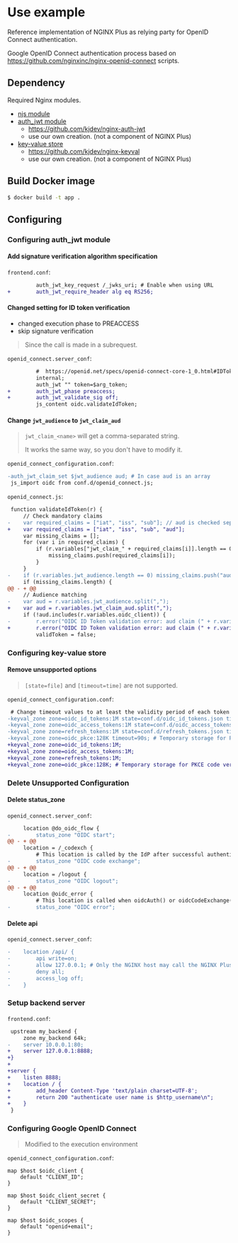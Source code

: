 Use example
===========

Reference implementation of NGINX Plus as relying party for
OpenID Connect authentication.

Google OpenID Connect authentication process based on
https://github.com/nginxinc/nginx-openid-connect scripts.

Dependency
----------

Required Nginx modules.

- [njs module](https://nginx.org/en/docs/njs/)
- [auth_jwt module](https://github.com/kjdev/nginx-auth-jwt)
  - https://github.com/kjdev/nginx-auth-jwt
  - use our own creation. (not a component of NGINX Plus)
- [key-value store](https://github.com/kjdev/nginx-keyval)
  - https://github.com/kjdev/nginx-keyval
  - use our own creation. (not a component of NGINX Plus)

Build Docker image
------------------

``` sh
$ docker build -t app .
```

Configuring
-----------

### Configuring auth_jwt module

#### Add signature verification algorithm specification

`frontend.conf`:

``` diff
         auth_jwt_key_request /_jwks_uri; # Enable when using URL
+        auth_jwt_require_header alg eq RS256;
```

#### Changed setting for ID token verification

- changed execution phase to PREACCESS
- skip signature verification

> Since the call is made in a subrequest.

`openid_connect.server_conf`:

``` diff
         #  https://openid.net/specs/openid-connect-core-1_0.html#IDTokenValidation
         internal;
         auth_jwt "" token=$arg_token;
+        auth_jwt_phase preaccess;
+        auth_jwt_validate_sig off;
         js_content oidc.validateIdToken;
```

#### Change `jwt_audience` to `jwt_claim_aud`

> `jwt_claim_<name>` will get a comma-separated string.
>
> It works the same way, so you don't have to modify it.

`openid_connect_configuration.conf`:

``` diff
-auth_jwt_claim_set $jwt_audience aud; # In case aud is an array
 js_import oidc from conf.d/openid_connect.js;
```

`openid_connect.js`:

``` diff
 function validateIdToken(r) {
     // Check mandatory claims
-    var required_claims = ["iat", "iss", "sub"]; // aud is checked separately
+    var required_claims = ["iat", "iss", "sub", "aud"];
     var missing_claims = [];
     for (var i in required_claims) {
         if (r.variables["jwt_claim_" + required_claims[i]].length == 0 ) {
             missing_claims.push(required_claims[i]);
         }
     }
-    if (r.variables.jwt_audience.length == 0) missing_claims.push("aud");
     if (missing_claims.length) {
@@ - + @@
     // Audience matching
-    var aud = r.variables.jwt_audience.split(",");
+    var aud = r.variables.jwt_claim_aud.split(",");
     if (!aud.includes(r.variables.oidc_client)) {
-        r.error("OIDC ID Token validation error: aud claim (" + r.variables.jwt_audience + ") does not include configured $oidc_client (" + r.variables.oidc_client + ")");
+        r.error("OIDC ID Token validation error: aud claim (" + r.variables.jwt_claim_aud + ") does not include configured $oidc_client (" + r.variables.oidc_client + ")");
         validToken = false;
```

### Configuring key-value store

#### Remove unsupported options

> `[state=file]` and `[timeout=time]` are not supported.

`openid_connect_configuration.conf`:

``` diff
 # Change timeout values to at least the validity period of each token type
-keyval_zone zone=oidc_id_tokens:1M state=conf.d/oidc_id_tokens.json timeout=1h;
-keyval_zone zone=oidc_access_tokens:1M state=conf.d/oidc_access_tokens.json timeout=1h;
-keyval_zone zone=refresh_tokens:1M state=conf.d/refresh_tokens.json timeout=8h;
-keyval_zone zone=oidc_pkce:128K timeout=90s; # Temporary storage for PKCE code verifier.
+keyval_zone zone=oidc_id_tokens:1M;
+keyval_zone zone=oidc_access_tokens:1M;
+keyval_zone zone=refresh_tokens:1M;
+keyval_zone zone=oidc_pkce:128K; # Temporary storage for PKCE code verifier.
```

### Delete Unsupported Configuration

#### Delete status_zone

`openid_connect.server_conf`:

``` diff
     location @do_oidc_flow {
-        status_zone "OIDC start";
@@ - + @@
     location = /_codexch {
         # This location is called by the IdP after successful authentication
-        status_zone "OIDC code exchange";
@@ - + @@
     location = /logout {
-        status_zone "OIDC logout";
@@ - + @@
     location @oidc_error {
         # This location is called when oidcAuth() or oidcCodeExchange() returns an error
-        status_zone "OIDC error";
```

#### Delete api

`openid_connect.server_conf`:

``` diff
-    location /api/ {
-        api write=on;
-        allow 127.0.0.1; # Only the NGINX host may call the NGINX Plus API
-        deny all;
-        access_log off;
-    }
```

### Setup backend server

`frontend.conf`:

``` diff
 upstream my_backend {
     zone my_backend 64k;
-    server 10.0.0.1:80;
+    server 127.0.0.1:8888;
+}
+
+server {
+    listen 8888;
+    location / {
+        add_header Content-Type 'text/plain charset=UTF-8';
+        return 200 "authenticate user name is $http_username\n";
+    }
 }
```

### Configuring Google OpenID Connect

> Modified to the execution environment

`openid_connect_configuration.conf`:

```
map $host $oidc_client {
    default "CLIENT_ID";
}

map $host $oidc_client_secret {
    default "CLIENT_SECRET";
}

map $host $oidc_scopes {
    default "openid+email";
}
```
